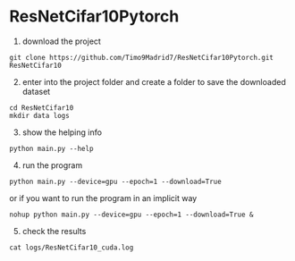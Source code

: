 # ResNetCifar10Pytorch

1. download the project
```
git clone https://github.com/Timo9Madrid7/ResNetCifar10Pytorch.git ResNetCifar10
```

2. enter into the project folder and create a folder to save the downloaded dataset
```
cd ResNetCifar10
mkdir data logs
```

3. show the helping info
```
python main.py --help
```

4. run the program
```
python main.py --device=gpu --epoch=1 --download=True
```
or if you want to run the program in an implicit way
```
nohup python main.py --device=gpu --epoch=1 --download=True &
```

5. check the results
```
cat logs/ResNetCifar10_cuda.log
```
